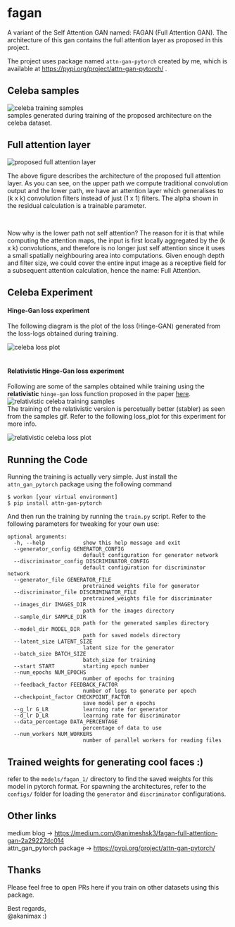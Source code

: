 # fagan
A variant of the Self Attention GAN named: FAGAN (Full Attention GAN).
The architecture of this gan contains the full attention layer 
as proposed in this project.

The project uses package named `attn-gan-pytorch` created by me, 
which is available at https://pypi.org/project/attn-gan-pytorch/ .

## Celeba samples
<img alt="celeba training samples" src="https://github.com/akanimax/fagan/blob/master/samples/video_gif/output.gif"/>
<br>
samples generated during training of the proposed architecture 
on the celeba dataset.

## Full attention layer
<img alt="proposed full attention layer" src="https://cdn-images-1.medium.com/max/2000/1*bBGcb4kgIKwhLBqtzTovCw.png">

<p>
The above figure describes the architecture of the proposed 
full attention layer. As you can see, on the upper path we compute 
traditional convolution output and the lower path, we have an 
attention layer which generalises to (k x k) convolution filters 
instead of just (1 x 1) filters. The alpha shown in the residual 
calculation is a trainable parameter.
</p> <br>

<p>
Now why is the lower path not self attention? The reason for 
it is that while computing the attention maps, the input is first 
locally aggregated by the (k x k) convolutions, and therefore is no 
longer just self attention since it uses a small spatially neighbouring 
area into computations. Given enough depth and filter size, 
we could cover the entire input image as a receptive field for a 
subsequent attention calculation, hence the name: Full Attention.
</p>

## Celeba Experiment

#### Hinge-Gan loss experiment
The following diagram is the plot of the loss (Hinge-GAN) generated from
the loss-logs obtained during training.

<img alt="celeba loss plot" src="https://raw.githubusercontent.com/akanimax/fagan/master/models/fagan_1/loss.png?token=AP0oFMIwGdmijCgiIuEhCD3bhsaOzGBhks5beS4ywA%3D%3D">
<br><br>

#### Relativistic Hinge-Gan loss experiment
Following are some of the samples obtained while training using the 
**relativistic** `hinge-gan` loss function proposed in the paper
<a href="https://arxiv.org/abs/1807.00734"> here</a>. 
<br>
<img alt="relativistic celeba training samples" src="https://github.com/akanimax/fagan/blob/master/samples/video_gif/relativistic.gif"/>
<br>
The training of the relativistic version is percetually better (stabler) 
as seen from the samples gif. Refer to the following loss_plot
for this experiment for more info.<br>

<img alt="relativistic celeba loss plot" src="https://raw.githubusercontent.com/akanimax/fagan/master/models/fagan_2/loss.png">

## Running the Code
Running the training is actually very simple. 
Just install the `attn_gan_pytorch` package using the following command

    $ workon [your virtual environment]
    $ pip install attn-gan-pytorch

And then run the training by running the `train.py` script. Refer to 
the following parameters for tweaking for your own use:

    optional arguments:
      -h, --help            show this help message and exit
      --generator_config GENERATOR_CONFIG
                            default configuration for generator network
      --discriminator_config DISCRIMINATOR_CONFIG
                            default configuration for discriminator network
      --generator_file GENERATOR_FILE
                            pretrained weights file for generator
      --discriminator_file DISCRIMINATOR_FILE
                            pretrained_weights file for discriminator
      --images_dir IMAGES_DIR
                            path for the images directory
      --sample_dir SAMPLE_DIR
                            path for the generated samples directory
      --model_dir MODEL_DIR
                            path for saved models directory
      --latent_size LATENT_SIZE
                            latent size for the generator
      --batch_size BATCH_SIZE
                            batch_size for training
      --start START         starting epoch number
      --num_epochs NUM_EPOCHS
                            number of epochs for training
      --feedback_factor FEEDBACK_FACTOR
                            number of logs to generate per epoch
      --checkpoint_factor CHECKPOINT_FACTOR
                            save model per n epochs
      --g_lr G_LR           learning rate for generator
      --d_lr D_LR           learning rate for discriminator
      --data_percentage DATA_PERCENTAGE
                            percentage of data to use
      --num_workers NUM_WORKERS
                            number of parallel workers for reading files

## Trained weights for generating cool faces :)
refer to the `models/fagan_1/` directory to find the saved weights for 
this model in pytorch format. For spawning the architectures,
refer to the `configs/` folder for loading the `generator`
and `discriminator` configurations.

## Other links
medium blog -> https://medium.com/@animeshsk3/fagan-full-attention-gan-2a29227dc014
<br>
attn_gan_pytorch package -> https://pypi.org/project/attn-gan-pytorch/

## Thanks
Please feel free to open PRs here if 
you train on other datasets using this package. 
<br>

Best regards, <br>
@akanimax :)
